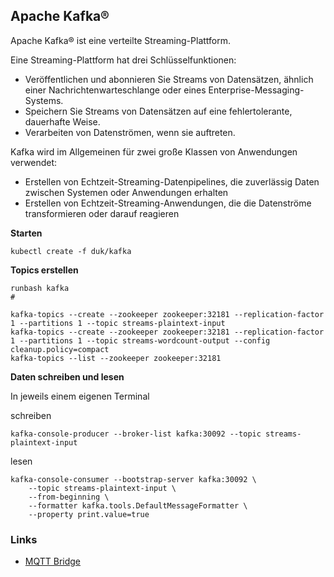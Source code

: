 Apache Kafka®
-------------

Apache Kafka® ist eine verteilte Streaming-Plattform.

Eine Streaming-Plattform hat drei Schlüsselfunktionen:

* Veröffentlichen und abonnieren Sie Streams von Datensätzen, ähnlich einer Nachrichtenwarteschlange oder eines Enterprise-Messaging-Systems.
* Speichern Sie Streams von Datensätzen auf eine fehlertolerante, dauerhafte Weise.
* Verarbeiten von Datenströmen, wenn sie auftreten.

Kafka wird im Allgemeinen für zwei große Klassen von Anwendungen verwendet:

* Erstellen von Echtzeit-Streaming-Datenpipelines, die zuverlässig Daten zwischen Systemen oder Anwendungen erhalten
* Erstellen von Echtzeit-Streaming-Anwendungen, die die Datenströme transformieren oder darauf reagieren

**Starten**

	kubectl create -f duk/kafka
	
**Topics erstellen**

	runbash kafka
	# 
	
	kafka-topics --create --zookeeper zookeeper:32181 --replication-factor 1 --partitions 1 --topic streams-plaintext-input	
	kafka-topics --create --zookeeper zookeeper:32181 --replication-factor 1 --partitions 1 --topic streams-wordcount-output --config cleanup.policy=compact	
	kafka-topics --list --zookeeper zookeeper:32181

**Daten schreiben und lesen**

In jeweils einem eigenen Terminal

schreiben

	kafka-console-producer --broker-list kafka:30092 --topic streams-plaintext-input

lesen

	kafka-console-consumer --bootstrap-server kafka:30092 \
	    --topic streams-plaintext-input \
	    --from-beginning \
	    --formatter kafka.tools.DefaultMessageFormatter \
	    --property print.value=true 




### Links

* [MQTT Bridge](https://hub.docker.com/r/devicexx/mqtt-kafka-bridge/)